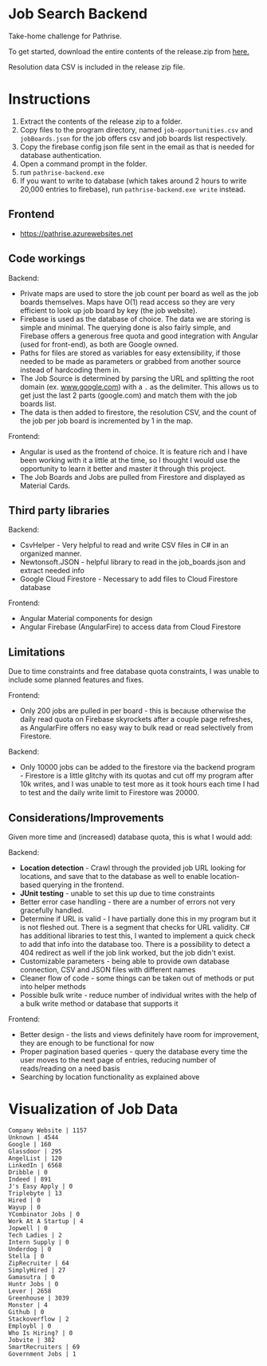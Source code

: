 # Job Search Backend
Take-home challenge for Pathrise.

To get started, download the entire contents of the release.zip from [here.](https://github.com/PranavSakthivel/pathrise-backend/releases)

Resolution data CSV is included in the release zip file.


# Instructions

 1. Extract the contents of the release zip to a folder.
 2. Copy files to the program directory, named `job-opportunities.csv` and `jobBoards.json` for the job offers csv and job boards list respectively.
 3. Copy the firebase config json file sent in the email as that is needed for database authentication.
 4. Open a command prompt in the folder.
 5. run `pathrise-backend.exe`
 6. If you want to write to database (which takes around 2 hours to write 20,000 entries to firebase), run `pathrise-backend.exe write` instead.

## Frontend

 - https://pathrise.azurewebsites.net

## Code workings

Backend: 
 - Private maps are used to store the job count per board as well as the job boards themselves. Maps have O(1) read access so they are very efficient to look up job board by key (the job website).
 - Firebase is used as the database of choice. The data we are storing is simple and minimal. The querying done is also fairly simple, and Firebase offers a generous free quota and good integration with Angular (used for front-end), as both are Google owned.
 - Paths for files are stored as variables for easy extensibility, if those needed to be made as parameters or grabbed from another source instead of hardcoding them in.
 - The Job Source is determined by parsing the URL and splitting the root domain (ex. www.google.com) with a `.` as the delimiter. This allows us to get just the last 2 parts (google.com) and match them with the job boards list.
 - The data is then added to firestore, the resolution CSV, and the count of the job per job board is incremented by 1 in the map.

Frontend:

 - Angular is used as the frontend of choice. It is feature rich and I have been working with it a little at the time, so I thought I would use the opportunity to learn it better and master it through this project.
 - The Job Boards and Jobs are pulled from Firestore and displayed as Material Cards.

## Third party libraries
Backend:
 - CsvHelper - Very helpful to read and write CSV files in C# in an organized manner.
 - Newtonsoft.JSON - helpful library to read in the job_boards.json and extract needed info
 - Google Cloud Firestore - Necessary to add files to Cloud Firestore database

Frontend:
 - Angular Material components for design
 - Angular Firebase (AngularFire) to access data from Cloud Firestore

## Limitations

 Due to time constraints and free database quota constraints, I was unable to include some planned features and fixes.

Frontend:
 - Only 200 jobs are pulled in per board - this is because otherwise the daily read quota on Firebase skyrockets after a couple page refreshes, as AngularFire offers no easy way to bulk read or read selectively from Firestore.

Backend:
 - Only 10000 jobs can be added to the firestore via the backend program - Firestore is a little glitchy with its quotas and cut off my program after 10k writes, and I was unable to test more as it took hours each time I had to test and the daily write limit to Firestore was 20000. 

## Considerations/Improvements

Given more time and (increased) database quota, this is what I would add:

Backend:
 - **Location detection** - Crawl through the provided job URL looking for locations, and save that to the database as well to enable location-based querying in the frontend.
 - **JUnit testing** - unable to set this up due to time constraints
 - Better error case handling - there are a number of errors not very gracefully handled. 
 - Determine if URL is valid - I have partially done this in my program but it is not fleshed out. There is a segment that checks for URL validity. C# has additional libraries to test this, I wanted to implement a quick check to add that info into the database too. There is a possibility to detect a 404 redirect as well if the job link worked, but the job didn't exist.
 - Customizable parameters - being able to provide own database connection, CSV and JSON files with different names
 - Cleaner flow of code - some things can be taken out of methods or put into helper methods
 - Possible bulk write - reduce number of individual writes with the help of a bulk write method or database that supports it
 
 Frontend:
 - Better design - the lists and views definitely have room for improvement, they are enough to be functional for now
 - Proper pagination based queries - query the database every time the user moves to the next page of entries, reducing number of reads/reading on a need basis
 - Searching by location functionality as explained above

# Visualization of Job Data

	Company Website | 1157
    Unknown | 4544
    Google | 160
    Glassdoor | 295
    AngelList | 120
    LinkedIn | 6568
    Dribble | 0
    Indeed | 891
    J's Easy Apply | 0
    Triplebyte | 13
    Hired | 0
    Wayup | 0
    YCombinator Jobs | 0
    Work At A Startup | 4
    Jopwell | 0
    Tech Ladies | 2
    Intern Supply | 0
    Underdog | 0
    Stella | 0
    ZipRecruiter | 64
    SimplyHired | 27
    Gamasutra | 0
    Huntr Jobs | 0
    Lever | 2658
    Greenhouse | 3039
    Monster | 4
    Github | 0
    Stackoverflow | 2
    Employbl | 0
    Who Is Hiring? | 0
    Jobvite | 382
    SmartRecruiters | 69
    Government Jobs | 1
